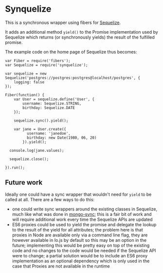 # Synquelize

This is a synchronous wrapper using fibers for [Sequelize](http://sequelizejs.com).

It adds an additional method `yield()` to the Promise implementation used by Sequelize which returns (or synchronously yields) the result of the fulfilled promise.

The example code on the home page of Sequelize thus becomes:

```
var Fiber = require('fibers');
var Sequelize = require('synquelize');

var sequelize = new Sequelize('postgres://postgres:postgres@localhost/postgres', {
 	logging: false
});

Fiber(function() {
	var User = sequelize.define('User', {
		username: Sequelize.STRING,
		birthday: Sequelize.DATE
	});

	sequelize.sync().yield();

	var jane = User.create({
		  username: 'janedoe',
		  birthday: new Date(1980, 06, 20)
		}).yield();

  console.log(jane.values);

  sequelize.close();

}).run();
```

## Future work

Ideally one could have a sync wrapper that wouldn't need for `yield` to be called at all. There are a few ways to do this:

* one could write sync wrappers around the existing classes in Sequelize, much like what was done in [mongo-sync](https://github.com/olegp/mongo-sync); this is a fair bit of work and will require additional work every time the Sequelize APIs are updated
* ES6 proxies could be used to yield the promise and delegate the lookup to the result of the yield for all attributes; the problem here is that proxies in Node are available only via a command line flag, they are however available in Io.js by default so this may be an option in the future; implementing this would be pretty easy on top of the existing code and no changes to the code would be needed if the Sequelize API were to change; a partial solution would be to include an ES6 proxy implementation as an optional dependency which is only used in the case that Proxies are not available in the runtime
